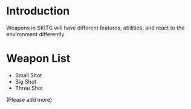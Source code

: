 # Introduction #

Weapons in SKITG will have different features, abilities, and react to the environment differently

# Weapon List #

  * Small Shot
  * Big Shot
  * Three Shot

(Please add more)